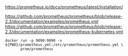 https://prometheus.io/docs/prometheus/latest/installation/

https://github.com/prometheus/prometheus/blob/release-2.3/documentation/examples/prometheus.yml
https://github.com/prometheus/prometheus/blob/release-2.3/documentation/examples/prometheus-kubernetes.yml

```
docker run -p 9090:9090 -v ${PWD}/prometheus.yml:/etc/prometheus/prometheus.yml \
       prom/prometheus
```
